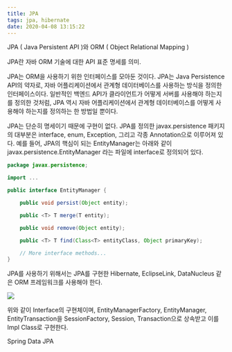 ```yaml
---
title: JPA
tags: jpa, hibernate
date: 2020-04-08 13:15:22
---
```


JPA ( Java Persistent API )와 ORM ( Object Relational Mapping )

JPA란 자바 ORM 기술에 대한 API 표준 명세를 의미.

JPA는 ORM을 사용하기 위한 인터페이스를 모아둔 것이다. 
JPA는 Java Persistence API의 약자로, 자바 어플리케이션에서 관계형 데이터베이스를 사용하는 방식을 정의한 인터페이스이다. 
일반적인 백엔드 API가 클라이언트가 어떻게 서버를 사용해야 하는지를 정의한 것처럼, 
JPA 역시 자바 어플리케이션에서 관계형 데이터베이스를 어떻게 사용해야 하는지를 정의하는 한 방법일 뿐이다.

JPA는 단순히 명세이기 때문에 구현이 없다. JPA를 정의한 javax.persistence 패키지의 
대부분은 interface, enum, Exception, 그리고 각종 Annotation으로 이루어져 있다. 
예를 들어, JPA의 핵심이 되는 EntityManager는 아래와 같이 javax.persistence.EntityManager 라는 파일에 interface로 정의되어 있다.


``` java
package javax.persistence;

import ...

public interface EntityManager {

    public void persist(Object entity);

    public <T> T merge(T entity);

    public void remove(Object entity);

    public <T> T find(Class<T> entityClass, Object primaryKey);

    // More interface methods...
}
```


JPA를 사용하기 위해서는 JPA를 구현한 Hibernate, EclipseLink, DataNucleus 같은 ORM 프레임워크를 사용해야 한다.

![](/images/jpa_hibernate_relationship.png)

위와 같이 Interface의 구현체이며, EntityManagerFactory, EntityManager, EntityTransaction을  SessionFactory, Session, Transaction으로 상속받고 이를 Impl Class로 구현한다.

Spring Data JPA    
